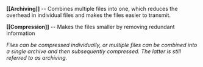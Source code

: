 **[[Archiving]]** -- Combines multiple files into one, which reduces the overhead in individual files and makes the files easier to transmit.

**[[Compression]]** -- Makes the files smaller by removing redundant information


*Files can be compressed individually, or multiple files can be combined into a single archive and then subsequently compressed. The latter is still referred to as archiving.*
